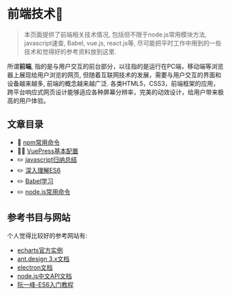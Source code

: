 # 前端技术🎨

> 本页面提供了前端相关技术情况, 包括但不限于node.js常用模块方法, javascript速查, Babel, vue.js, react.js等, 尽可能把平时工作中用到的一些技术和觉得好的参考资料放到这里.

所谓**前端**, 指的是与用户交互的前台部分，以往指的是运行在PC端，移动端等浏览器上展现给用户浏览的网页, 但随着互联网技术的发展，需要与用户交互的界面和设备越来越多, 前端的概念越来越广泛. 各类HTML5，CSS3，前端框架的应用，跨平台响应式网页设计能够适应各种屏幕分辨率，完美的动效设计，给用户带来极高的用户体验。

## 文章目录

- :100: [npm常用命令](./npm.md)
- :100::fire: [VuePress基本配置](./vuepress.md)
- :pencil2: [javascript归纳总结](./javascript.md)
- :pencil2: [深入理解ES6](./es6.md)
- :pencil2: [Babel学习](./babel.md)
- :pencil2: [node.js常用命令](./node.md)

## 参考书目与网站

个人觉得比较好的参考网站有:

- [echarts官方实例](https://www.echartsjs.com/examples/zh/index.html)
- [ant.design 3.x文档](https://3x.ant.design/components/button-cn/)
- [electron文档](https://www.electronjs.org/docs)
- [node.js中文API文档](http://nodejs.cn/api/)
- [阮一峰-ES6入门教程](https://es6.ruanyifeng.com/)
